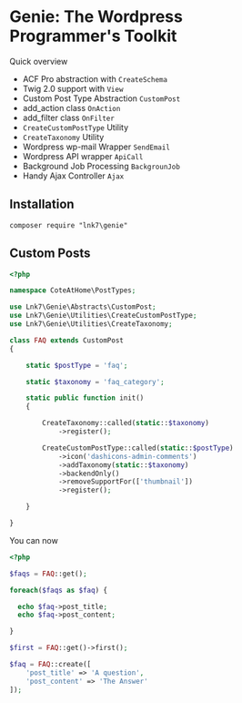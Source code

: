 # Genie: The Wordpress Programmer's Toolkit

Quick overview
- ACF Pro abstraction with `CreateSchema` 
- Twig 2.0 support with `View`
- Custom Post Type Abstraction `CustomPost`
- add_action class `OnAction`  
- add_filter class `OnFilter` 
- `CreateCustomPostType` Utility
- `CreateTaxonomy` Utility 
- Wordpress wp-mail Wrapper `SendEmail`
- Wordpress API wrapper `ApiCall`
- Background Job Processing `BackgrounJob`
- Handy Ajax Controller `Ajax`
 
## Installation

`composer require "lnk7\genie"`

## Custom Posts

```php
<?php

namespace CoteAtHome\PostTypes;

use Lnk7\Genie\Abstracts\CustomPost;
use Lnk7\Genie\Utilities\CreateCustomPostType;
use Lnk7\Genie\Utilities\CreateTaxonomy;

class FAQ extends CustomPost
{

    static $postType = 'faq';

    static $taxonomy = 'faq_category';

    static public function init()
    {

        CreateTaxonomy::called(static::$taxonomy)
            ->register();

        CreateCustomPostType::called(static::$postType)
            ->icon('dashicons-admin-comments')
            ->addTaxonomy(static::$taxonomy)
            ->backendOnly()
            ->removeSupportFor(['thumbnail'])
            ->register();

    }

}
```
You can now

```php
<?php

$faqs = FAQ::get();

foreach($faqs as $faq) { 

  echo $faq->post_title;
  echo $faq->post_content;

}

$first = FAQ::get()->first();

$faq = FAQ::create([
    'post_title' => 'A question',
    'post_content' => 'The Answer'
]);

``` 